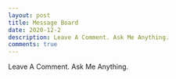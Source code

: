 ```yaml
---
layout: post
title: Message Board
date: 2020-12-2
description: Leave A Comment. Ask Me Anything.
comments: true
---
```

Leave A Comment. Ask Me Anything.
